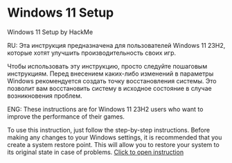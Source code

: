 # Windows 11 Setup
Windows 11 Setup by HackMe

RU:
Эта инструкция предназначена для пользователей Windows 11 23H2, которые хотят улучшить производительность своих игр.

Чтобы использовать эту инструкцию, просто следуйте пошаговым инструкциям. Перед внесением каких-либо изменений в параметры Windows рекомендуется создать точку восстановления системы. Это позволит вам восстановить систему в исходное состояние в случае возникновения проблем.


ENG:
These instructions are for Windows 11 23H2 users who want to improve the performance of their games.

To use this instruction, just follow the step-by-step instructions. Before making any changes to your Windows settings, it is recommended that you create a system restore point. This will allow you to restore your system to its original state in case of problems.
<a href="[#](https://github.com/HackMeGG/windows11-setup/blob/main/readme-eng)" class="button">Click to open instruction</a>
